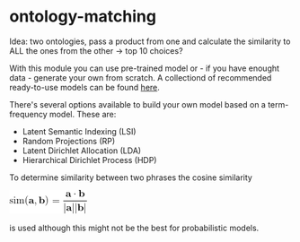 # ontology-matching

Idea: two ontologies, pass a product from one and calculate the similarity to ALL the ones from the other -> top 10 choices?

With this module you can use pre-trained model or - if you have enought data - generate your own from scratch. A collectiond of recommended ready-to-use models can be found [here](http://ahogrammer.com/2017/01/20/the-list-of-pretrained-word-embeddings).

There's several options available to build your own model based on a term-frequency model. These are:
* Latent Semantic Indexing (LSI)
* Random Projections (RP)
* Latent Dirichlet Allocation (LDA)
* Hierarchical Dirichlet Process (HDP)

To determine similarity between two phrases the cosine similarity 

  ![eq1](https://github.com/faboo8/ontology-matching/blob/master/media/CodeCogsEqn.gif)

is used although this might not be the best for probabilistic models. 
